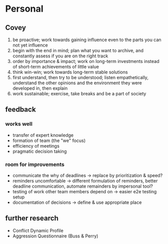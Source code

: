 # Personal

## Covey

1. be proactive; work towards gaining influence even to the parts you can not yet influence
2. begin with the end in mind; plan what you want to archive, and constantly assess if you are on the right track
3. order by importance & impact; work on long-term investments instead of short-term achievements of little value
4. think win-win; work towards long-term stable solutions
5. first understand, then try to be understood; listen empathetically, understand the other opinions and the environment they were developed in, then explain
6. work sustainable; exercise, take breaks and be a part of society

## feedback

### works well

- transfer of expert knowledge
- formation of team (the "we" focus)
- efficiency of meetings
- pragmatic decision taking

### room for improvements

- communicate the why of deadlines -> replace by prioritization & speed?
- reminders uncomfortable -> different formulation of reminders, better deadline communication, automate remainders by impersonal tool?
- testing of work other team members depend on -> easier e2e testing setup
- documentation of decisions -> define & use appropriate place

## further research

- Conflict Dynamic Profile
- Aggression Questionnaire (Buss & Perry)